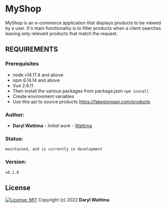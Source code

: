 # MyShop
MyShop is an e-commerce application that displays products to be viewed by a user.
It's main functionality is to filter products when a client searches leaving only
relevant products that match the request.

## REQUIREMENTS
### Prerequisites
* node v14.17.4 and above
* npm 6.14.14 and above
* Vue 2.6.11
* Then install the various packages from package.json `npm install`
* Create environment variables
* Use this api to source products <https://fakestoreapi.com/products>

### Author:
   * **Daryl Wattima** - *Initial work* - [Wattima](<https://github.com/Wattima>)

### Status:
    maintained, and is currently in development
### Version:
    v0.1.0

## License
[![License: MIT](https://img.shields.io/badge/License-MIT-yellow.svg)](https://opensource.org/licenses/MIT)
Copyright (c) 2022 **Daryl Wattima**